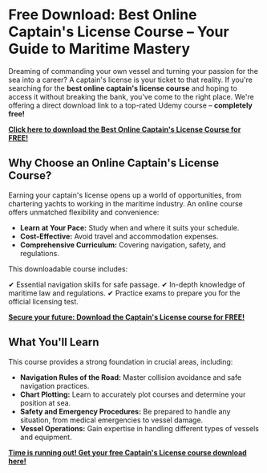 # Free Download: Best Online Captain's License Course – Your Guide to Maritime Mastery

Dreaming of commanding your own vessel and turning your passion for the sea into a career? A captain's license is your ticket to that reality. If you're searching for the **best online captain's license course** and hoping to access it without breaking the bank, you've come to the right place. We're offering a direct download link to a top-rated Udemy course – **completely free!**

[**Click here to download the Best Online Captain's License Course for FREE!**](https://udemywork.com/best-online-captains-license-course)

## Why Choose an Online Captain's License Course?

Earning your captain's license opens up a world of opportunities, from chartering yachts to working in the maritime industry. An online course offers unmatched flexibility and convenience:

*   **Learn at Your Pace:** Study when and where it suits your schedule.
*   **Cost-Effective:** Avoid travel and accommodation expenses.
*   **Comprehensive Curriculum:** Covering navigation, safety, and regulations.

This downloadable course includes:

✔ Essential navigation skills for safe passage.
✔ In-depth knowledge of maritime law and regulations.
✔ Practice exams to prepare you for the official licensing test.

[**Secure your future: Download the Captain's License course for FREE!**](https://udemywork.com/best-online-captains-license-course)

## What You'll Learn

This course provides a strong foundation in crucial areas, including:

*   **Navigation Rules of the Road:** Master collision avoidance and safe navigation practices.
*   **Chart Plotting:** Learn to accurately plot courses and determine your position at sea.
*   **Safety and Emergency Procedures:** Be prepared to handle any situation, from medical emergencies to vessel damage.
*   **Vessel Operations:** Gain expertise in handling different types of vessels and equipment.

[**Time is running out! Get your free Captain's License course download here!**](https://udemywork.com/best-online-captains-license-course)
